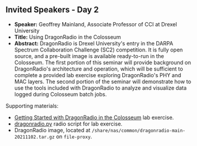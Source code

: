 ## Invited Speakers - Day 2


* **Speaker:** Geoffrey Mainland, Associate Professor of CCI at Drexel University
* **Title:** Using DragonRadio in the Colosseum
* **Abstract:** DragonRadio is Drexel University's entry in the DARPA Spectrum Collaboration Challenge (SC2) competition. It is fully open source, and a pre-built image is available ready-to-run in the Colosseum. The first portion of this seminar will provide background on DragonRadio's architecture and operation, which will be sufficient to complete a provided lab exercise exploring DragonRadio's PHY and MAC layers. The second portion of the seminar will demonstrate how to use the tools included with DragonRadio to analyze and visualize data logged during Colosseum batch jobs.

Supporting materials:

 * [Getting Started with DragonRadio in the Colosseum](dragonradio-phymac.pdf) lab exercise.
 * [dragonradio.py](dragonradio.py) radio script for lab exercise.
 * DragonRadio image, located at `/share/nas/common/dragonradio-main-20211102.tar.gz` on `file-proxy`.
